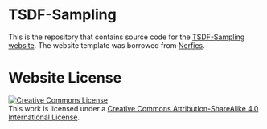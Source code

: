 # TSDF-Sampling

This is the repository that contains source code for the [TSDF-Sampling website](https://tsdf-sampling.github.io). The website template was borrowed from [Nerfies](https://nerfies.github.io/).



# Website License
<a rel="license" href="http://creativecommons.org/licenses/by-sa/4.0/"><img alt="Creative Commons License" style="border-width:0" src="https://i.creativecommons.org/l/by-sa/4.0/88x31.png" /></a><br />This work is licensed under a <a rel="license" href="http://creativecommons.org/licenses/by-sa/4.0/">Creative Commons Attribution-ShareAlike 4.0 International License</a>.

